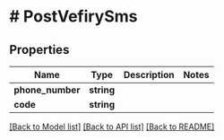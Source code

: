 # # PostVefirySms

## Properties

Name | Type | Description | Notes
------------ | ------------- | ------------- | -------------
**phone_number** | **string** |  |
**code** | **string** |  |

[[Back to Model list]](../../README.md#models) [[Back to API list]](../../README.md#endpoints) [[Back to README]](../../README.md)
